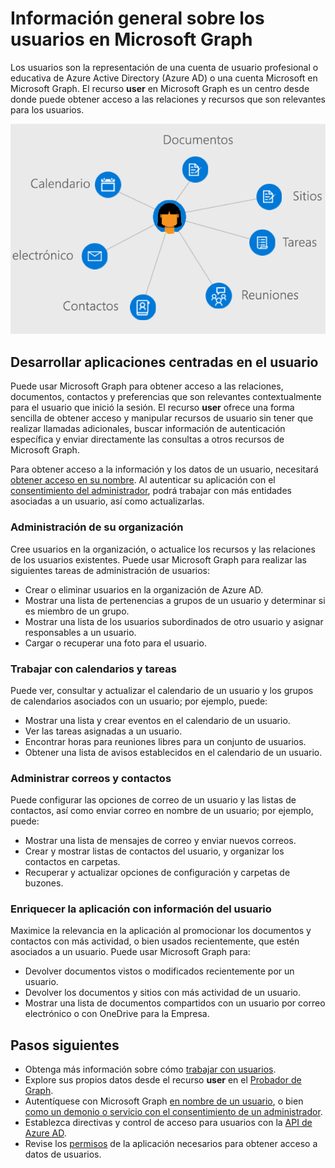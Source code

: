 # <a name="overview-of-users-in-microsoft-graph"></a>Información general sobre los usuarios en Microsoft Graph

Los usuarios son la representación de una cuenta de usuario profesional o educativa de Azure Active Directory (Azure AD) o una cuenta Microsoft en Microsoft Graph. El recurso **user** en Microsoft Graph es un centro desde donde puede obtener acceso a las relaciones y recursos que son relevantes para los usuarios.

![Diagrama donde se muestra un usuario conectado a un calendario, correo electrónico, contactos, reuniones, tareas, sitios y documentos](images/users.png)

## <a name="develop-user-centric-applications"></a>Desarrollar aplicaciones centradas en el usuario

Puede usar Microsoft Graph para obtener acceso a las relaciones, documentos, contactos y preferencias que son relevantes contextualmente para el usuario que inició la sesión. El recurso **user** ofrece una forma sencilla de obtener acceso y manipular recursos de usuario sin tener que realizar llamadas adicionales, buscar información de autenticación específica y enviar directamente las consultas a otros recursos de Microsoft Graph.

Para obtener acceso a la información y los datos de un usuario, necesitará [obtener acceso en su nombre](https://developer.microsoft.com/graph/docs/concepts/auth_v2_user). Al autenticar su aplicación con el [consentimiento del administrador](https://developer.microsoft.com/en-us/graph/docs/concepts/permissions_reference), podrá trabajar con más entidades asociadas a un usuario, así como actualizarlas.

### <a name="manage-your-organization"></a>Administración de su organización

Cree usuarios en la organización, o actualice los recursos y las relaciones de los usuarios existentes. Puede usar Microsoft Graph para realizar las siguientes tareas de administración de usuarios: 

- Crear o eliminar usuarios en la organización de Azure AD.
- Mostrar una lista de pertenencias a grupos de un usuario y determinar si es miembro de un grupo.
- Mostrar una lista de los usuarios subordinados de otro usuario y asignar responsables a un usuario.
- Cargar o recuperar una foto para el usuario.

### <a name="work-with-calendars-and-tasks"></a>Trabajar con calendarios y tareas

Puede ver, consultar y actualizar el calendario de un usuario y los grupos de calendarios asociados con un usuario; por ejemplo, puede:

- Mostrar una lista y crear eventos en el calendario de un usuario.
- Ver las tareas asignadas a un usuario.
- Encontrar horas para reuniones libres para un conjunto de usuarios.
- Obtener una lista de avisos establecidos en el calendario de un usuario.

### <a name="administer-mail-and-handle-contacts"></a>Administrar correos y contactos

Puede configurar las opciones de correo de un usuario y las listas de contactos, así como enviar correo en nombre de un usuario; por ejemplo, puede:

- Mostrar una lista de mensajes de correo y enviar nuevos correos.
- Crear y mostrar listas de contactos del usuario, y organizar los contactos en carpetas.
- Recuperar y actualizar opciones de configuración y carpetas de buzones.

### <a name="enrich-your-app-with-user-insights"></a>Enriquecer la aplicación con información del usuario

Maximice la relevancia en la aplicación al promocionar los documentos y contactos con más actividad, o bien usados recientemente, que estén asociados a un usuario. Puede usar Microsoft Graph para:

- Devolver documentos vistos o modificados recientemente por un usuario.
- Devolver los documentos y sitios con más actividad de un usuario.
- Mostrar una lista de documentos compartidos con un usuario por correo electrónico o con OneDrive para la Empresa.

## <a name="next-steps"></a>Pasos siguientes

- Obtenga más información sobre cómo [trabajar con usuarios](../api-reference/v1.0/resources/users.md).
- Explore sus propios datos desde el recurso **user** en el [Probador de Graph](https://developer.microsoft.com/graph/graph-explorer).
- Autentíquese con Microsoft Graph [en nombre de un usuario](auth_v2_user.md), o bien [como un demonio o servicio con el consentimiento de un administrador](auth_v2_service.md).
- Establezca directivas y control de acceso para usuarios con la [API de Azure AD](../api-reference/v1.0/resources/azure_ad_overview.md).
- Revise los [permisos](permissions_reference.md) de la aplicación necesarios para obtener acceso a datos de usuarios. 
<!-- This isn't really a next step; let's remove to keep the list of links concise.>
- Stay up to date with Microsoft Graph [changelog](https://developer.microsoft.com/graph/docs/concepts/changelog).
-->

